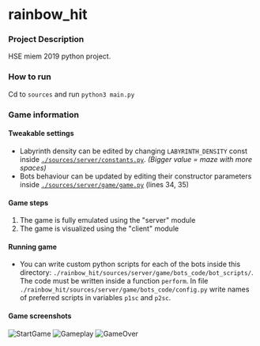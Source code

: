 # rainbow_hit

### Project Description
HSE miem 2019 python project.

### How to run
Cd to `sources` and run `python3 main.py`

### Game information
#### Tweakable settings
- Labyrinth density can be edited by changing `LABYRINTH_DENSITY` const inside [`./sources/server/constants.py`](https://github.com/m4drat/rainbow_hit/blob/7c3e6411f22bb2ba62f2feb90987a58776f20269/sources/server/game/constants.py#L2). *(Bigger value = maze with more spaces)*
- Bots behaviour can be updated by editing their constructor parameters inside [`./sources/server/game/game.py`](https://github.com/m4drat/rainbow_hit/blob/7c3e6411f22bb2ba62f2feb90987a58776f20269/sources/server/game/game.py#L34) (lines 34, 35)

#### Game steps  
1. The game is fully emulated using the "server" module
2. The game is visualized using the "client" module

#### Running game
- You can write custom python scripts for each of the bots inside this directory: `./rainbow_hit/sources/server/game/bots_code/bot_scripts/`. The code must be written inside a function `perform`. In file `./rainbow_hit/sources/server/game/bots_code/config.py` write names of preferred scripts in variables `p1sc` and `p2sc`.

#### Game screenshots
![StartGame](https://i.imgur.com/8qojgjc.png)
![Gameplay](https://i.imgur.com/7QbjNjD.png)
![GameOver](https://i.imgur.com/oy1Nj9g.png)
